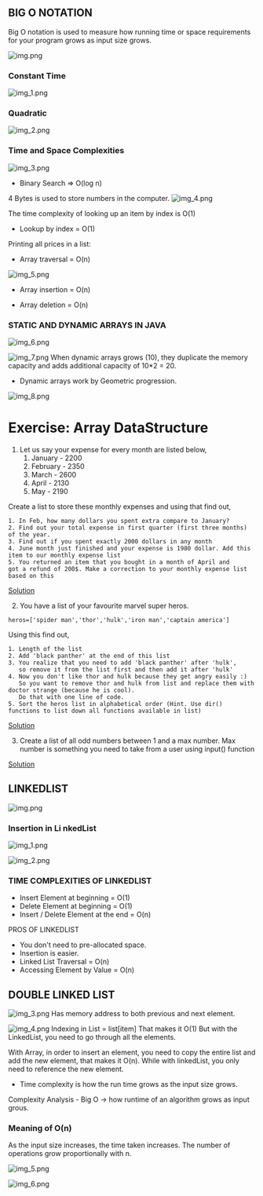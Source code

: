 ## BIG O NOTATION
Big O notation is used to measure how running time or space requirements for your program grows as input size grows.

![img.png](images/img.png)

### Constant Time
![img_1.png](images/img_1.png)

### Quadratic 
![img_2.png](images/img_2.png)

### Time and Space Complexities
![img_3.png](images/img_3.png)

* Binary Search => O(log n)

4 Bytes is used to store numbers in the computer.
![img_4.png](images/img_4.png)

The time complexity of looking up an item by index
is O(1)
* Lookup by index = O(1)

Printing all prices in a list:
* Array traversal = O(n)

![img_5.png](images/img_5.png)

* Array insertion = O(n)

* Array deletion = O(n)

### STATIC AND DYNAMIC ARRAYS IN JAVA
![img_6.png](images/img_6.png)

![img_7.png](images/img_7.png)
When dynamic arrays grows (10), they duplicate the memory capacity
and adds additional capacity of 10*2 = 20.
* Dynamic arrays work by Geometric progression.

![img_8.png](images/img_8.png)

# Exercise: Array DataStructure

1. Let us say your expense for every month are listed below,
	1. January -  2200
 	2. February - 2350
    3. March - 2600
    4. April - 2130
    5. May - 2190

Create a list to store these monthly expenses and using that find out,

    1. In Feb, how many dollars you spent extra compare to January?
    2. Find out your total expense in first quarter (first three months) of the year.
    3. Find out if you spent exactly 2000 dollars in any month
    4. June month just finished and your expense is 1980 dollar. Add this item to our monthly expense list
    5. You returned an item that you bought in a month of April and
    got a refund of 200$. Make a correction to your monthly expense list
    based on this

[Solution](https://github.com/codebasics/data-structures-algorithms-python/blob/master/data_structures/2_Arrays/Solution/1_expenses.py)

2. You have a list of your favourite marvel super heros.
```
heros=['spider man','thor','hulk','iron man','captain america']
```

Using this find out,

    1. Length of the list
    2. Add 'black panther' at the end of this list
    3. You realize that you need to add 'black panther' after 'hulk',
       so remove it from the list first and then add it after 'hulk'
    4. Now you don't like thor and hulk because they get angry easily :)
       So you want to remove thor and hulk from list and replace them with doctor strange (because he is cool).
       Do that with one line of code.
    5. Sort the heros list in alphabetical order (Hint. Use dir() functions to list down all functions available in list)

[Solution](https://github.com/codebasics/data-structures-algorithms-python/blob/master/data_structures/2_Arrays/Solution/2_marvel.py)


3. Create a list of all odd numbers between 1 and a max number.
Max number is something you need to take from a user using input() function

[Solution](https://github.com/codebasics/data-structures-algorithms-python/blob/master/data_structures/2_Arrays/Solution/3_odd_even_numbers.py)

## LINKEDLIST
![img.png](img.png)
### Insertion in Li nkedList
![img_1.png](img_1.png)

![img_2.png](img_2.png)

### TIME COMPLEXITIES OF LINKEDLIST
* Insert Element at beginning  = O(1)
* Delete Element at beginning = O(1)
* Insert / Delete Element at the end = O(n)

PROS OF LINKEDLIST
* You don't need to pre-allocated space.
* Insertion is easier.
* Linked List Traversal = O(n)
* Accessing Element by Value  = O(n)

## DOUBLE LINKED LIST
![img_3.png](img_3.png)
Has memory address to both previous and next
element.

![img_4.png](img_4.png)
Indexing in List = list[item]
That makes it O(1)
But with the LinkedList, you need to go through all the 
elements.

With Array, in order to insert an element, 
you need to copy the entire list and add the new element, that 
makes it O(n).
While with linkedList, you only need to reference the new element.

* Time complexity is how the run time grows as the input size grows.

Complexity Analysis - Big O -> how runtime of an algorithm grows as input grous.

### Meaning of O(n)
As the input size increases, the time taken increases.
The number of operations grow proportionally with n.

![img_5.png](img_5.png)

![img_6.png](img_6.png)








